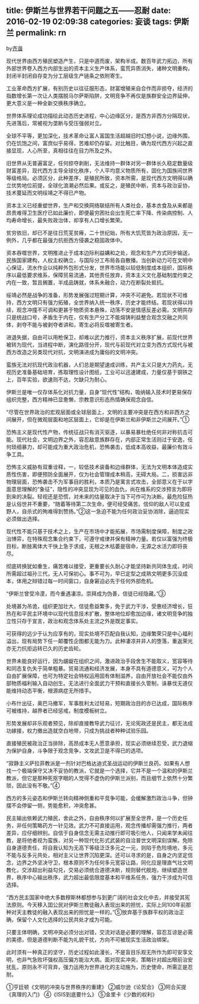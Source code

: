title: 伊斯兰与世界若干问题之五——忍耐
date: 2016-02-19 02:09:38
categories: 妄谈
tags: 伊斯兰
permalink: rn
---
by[齐谐](http://caute.net/about/)

现代世界由西方殖民塑造产生，只是中道而废，架构半成。数百年武力拓边，所有外部世界卷入西方内部生出的资本主义生产体系，蛮荒异质消失，诸种文明重构，封闭半封闭自存变为分工层级生产链条之依附寄生。

工业革命西方扩展，有别历史以往征服形态，财富增殖来自合作而非掠夺，经济的指数增长第一次让人类摆脱马尔萨斯陷阱，文明竞争不再仅是族群安全边界延伸，更大意义是一种全新交换秩序确立。
<!--more-->

世界体系理论成功描绘此动态历史进程，中心边缘区分，是西方非西方分隔现状，先进落后，常被视为垄断与受压强弱对立。

全球不平等，更加深化，技术革命让富人富国生活超越旧时幻想小说，边缘外围，仍在饥饱之间，富庶似乎易得，苦难却仍存留。对比触目，确为现代西方兴起之直接显现，人心所至，真相往往在目力所及之外。

旧世界从无普遍富足，任何掠夺剥削，无法维持一群体对另一群体长久稳定数量级财富差异，现代西方主导全球化秩序，个人平均意义物质所有，固化为国族间世界等级格局。必须区分，此种差序，是殖民所致，资本所需，是现代西方文明得以确立优势地位前提，全球化浪潮必然后果。或反之，是殖民中断，资本与政治妥协，技术蔓延而文明绥靖之不得已产物。

资本主义已经重塑世界，生产和交换网络联结所有人类社会，基本衣食及从来都是昂贵难得卫生医疗已如此廉价，即便最穷困社会出生死亡率下降、传染病控制、人均寿命增长，最失败政治体，却享有人口增长繁荣。

贫穷依旧，却已不是往日荒芜贫瘠，二十世纪始，所有大饥荒皆为政治原因，无一例外，几乎都在最强力抗拒西方侵袭之稳固政体中。

资本吞噬世界，文明推进止于成本边际利益媾和之处，观念和生产方式同步输送，民族国家建构，人权主权确立，与国际分工布局各自散播。当创新动力可在文明中心保证，流水作业以纯粹外包形式分发，世界市场能以较低制度成本组织，国际秩序以最低要求维系，保障贸易流通，其他责任放弃，资本主义文化基础制度约束之内在一致，暂且搁置，半成品铸就，体系未融合，动力在断裂处抵抗。

绥靖必然是战争的准备，形势发展强过短期计算，冲突不可避免。若现状不可维持，西方文明只有强力拓殖，全世界纳入统一秩序，历史才能终结。若现状得以持续，观念冲撞不可调和更甚于物质资本悬殊，动荡不安是情感反差必需。文明共存只是统战口号，矛盾生于内在，仅有生产分工不能熔铸利益整合观念交融之共同体，剥夺不能与被剥夺者讲和，寄生必将反噬被寄生者。

进退失据，自由可以用枪保卫，却难以武力推行，资本主义秩序扩展，前现代世界被转为现代，当进程中断，演化路径分开，现代与前现代对立变为西方式现代与被西方改造之另类现代对抗，文明演进成为庸俗的文明冲突。

蛮族无法对抗现代政治机器，人们总是期望速成训练，共产主义只是大力药丸，无视历史准备基础培育，拣取理性设计图纸，工业可以迅速建成，力量仅基于钢铁之上，百年实验，欲速则不达，欠缺只为耐心。

伊斯兰是唯一仅存体系化对抗力量，自身“现代性”结构，吸纳输入技术时更易保存组织完整，西方精神已显惫懒，宗教意识形态热情确保观念自信。

“尽管在世界政治的宏观层面或全球层面上，文明的主要冲突是在西方和非西方之间展开，但在微观层面和地区层面上，它却是在伊斯兰和非伊斯兰之间展开。”①

恐怖主义是现代性产物，传统征战只有消灭驱逐，以暴易暴杜绝任何非对称抗击可能。现代社会，文明边界之外，容忍敌意族群存在，内部正常生活则过于安逸，任何琐细暴力，却可能成为重大政治危机，恐怖袭击，低成本高收益，最廉价有效斗争工具。

恐怖主义威胁有双重诠释，一，较低技术装备和边缘群体，无法为文明本体造成实质性伤害，即便预防全面展开，仅为社会管理成本稍高，无碍大局。二，损害远非物理层面，恐怖袭击不为军事目的胜利，本质乃是寓言式攻击，全部意义在于以字面意思理解的“象征”，隐性的冲突显现为可见的血仇，尚在维系的交涉预言为即将到来的决裂。轻视还是恐慌，对未来的估量取决于当下可作可为决断。最危险狂热是认俗世并不重要，“随着等待第二次生命，便可经受痛苦。信仰的敌人可以变成野人，自杀式的殉难得到赞扬。”②这一急迫不能为任何政治妥协消除，逼迫现实必须做出选择。

现代性不能只基于技术之上，生产在市场中才能拓展，市场需制度保障，制度之政治博弈，在特殊观念集合约束下，可遵守戒律并保有精神力量。若仅以富强为终极目标，断肢离体大干快上急于求成，无根之木枯萎是宿命，无源之水活力即将丧尽。

彻底转换犹如重生，痛苦难以接受，更重要长久耐心才能坚持新共同体生成，时间所需超过祖孙三代，无人可保初心。事不可为，早已定型之成熟文明更多沉没成本，体用之辩错过每一时间窗口，自身窘迫必先于任何外部危机。

“伊斯兰曾受冷漠，而今重遇凄凉。崇拜成为伪善，信徒已经隐藏。”③

处境甚为吊诡，组织更加壮大，信徒愈益繁多，免于武力干涉，受惠经济增长，狂热在和平民主环境中以现代信息技术扩散，整体地位却愈加边缘，诸文明竞争的独立性只存于宣言，政治和观念体系处主流之外是既定事实。

可获得的远少于认为应享有的，现实处境不匹配自我认知，边缘繁荣只是中心福利溢出，现有局势下任一颠覆性企图都无能为力。此种凄凉并非人的堕落，重返荣光亦无力抗拒运转已久的历史齿轮。

世界未能良好运行，因为龌龊在组织之间，激进政治手段舍生不能取义，宽容等待和同态复仇失于简单粗暴。贸易流通和经济发展，本身不具有道德意义，可为个人自由扩展保障，也可为特定社会特权运用固有体制滋养，自由开放社会不能仅由外部物质福利输入自动创生。无法进行全面武力干预和直接长久管制，诛暴伐无道仅能维持动态平衡，根源病症无所措手。

小布什出征，奥巴马撤军，军事胜利太过轻易，短期政治目的亦已达成，国际秩序可被维持，越界者已经惩戒，制度模板树立。

形势发展却非乐观者预见，除却直接教导武力征讨，无论宪政还是民主，都无法成功嫁接，权力撤出造就空白地带，只成为挑战者种种试验乐园。

直接殖民被政治正当排除，高昂成本无人愿意承担，现实必须继续忍受，武力退缩为保护自身，斗争限于观念竞争，文攻武卫是不得已的选项。

“寂静主义萨拉菲教派是一剂针对巴格达迪式圣战运动的伊斯兰良药。如果有人想找一个极端保守又决不妥协的教派，它就是一个选择，它并不是一个温和的伊斯兰教派，但它是那种死抠字眼的人觉得不虚伪的伊斯兰派别，而且细节上依然十分繁琐，因此没有不敬。”④

西方的多元姿态和伊斯兰转向精神侧重和平竞争可能，会缓解激烈政治斗争，但钟摆不会停留一侧，势能愈积，冲突愈甚。

民主输出依赖武力殖民，舍此之外，自由秩序何以扩展至全世界，是一个历史任务，非任何策略药方一针见效。武力不可直接运用，观念传播却需强力推行，两者差异，应仔细辨别。自信于自身信念无需主动推行即可吸引他人，只闻来学未闻往教，是将他者视为蛮族，对另一种现代化形式武装的自洽普世文明深刻误解。免除自身道德责任，将自我认知为无高下等级泛泛多元之一元，则陷于危险境地，多元不能与反多元共处，相对主义让世界沉陷更深。还可以寻求的是，自身之内坚定信念，边界之外坚决守卫，根本原则不为任何多元宽容让路，同化应是理直气壮文明教化，交涉超出利益勾兑，交易必须统合道德决断，规则替代舰炮，继续塑造世界，秩序中心输出秩序，武力超出最低限度基本和平维系任务，强力干涉成为可信选择。

“西方民主国家中绝大多数穆斯林都想参与到更广阔的社会文化中去，并接受其宪法原则。今天移入囯公民对伊斯兰教徒融入表现出来的担忧，实际上同100年前那种对天主教徒的融入表现出来的担忧是一样的。”⑤放弃基于族群平权的政治正确，保留个人文化选择的公民共处才成为可能。

只要主体明确，文明冲突必须分出对错，交流对话是必要的理解，容忍互谅是必需的美德，但是道德判断不能为礼貌干扰，方向不可被现实生活政治绑架。

此时须有一种真正的坚守，历史过程如此漫长，不是盲目乐观无所作为即可安享文明，也非气急败坏强权高压偏方能治大病。面对现实冲突，策略针对超出眼前治安扰乱，原则永不可背弃，强力运用为世界进化的主动施为，历史使命，所需正是忍耐。

①亨廷顿《文明的冲突与世界秩序的重建》
②威尔逊《论契合》
③阿合买提《真理的入门》
④《ISIS到底要什么》
⑤金里卡《少数的权利》
